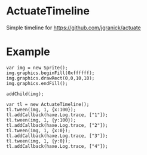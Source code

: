 # ActuateTimeline
Simple timeline for https://github.com/jgranick/actuate
# Example
    var img = new Sprite();
    img.graphics.beginFill(0xffffff);
    img.graphics.drawRect(0,0,10,10);
    img.graphics.endFill();

    addChild(img);

    var tl = new ActuateTimeline();
    tl.tween(img, 1, {x:100});
    tl.addCallback(haxe.Log.trace, ["1"]);
    tl.tween(img, 1, {y:100});
    tl.addCallback(haxe.Log.trace, ["2"]);
    tl.tween(img, 1, {x:0});
    tl.addCallback(haxe.Log.trace, ["3"]);
    tl.tween(img, 1, {y:0});
    tl.addCallback(haxe.Log.trace, ["4"]);